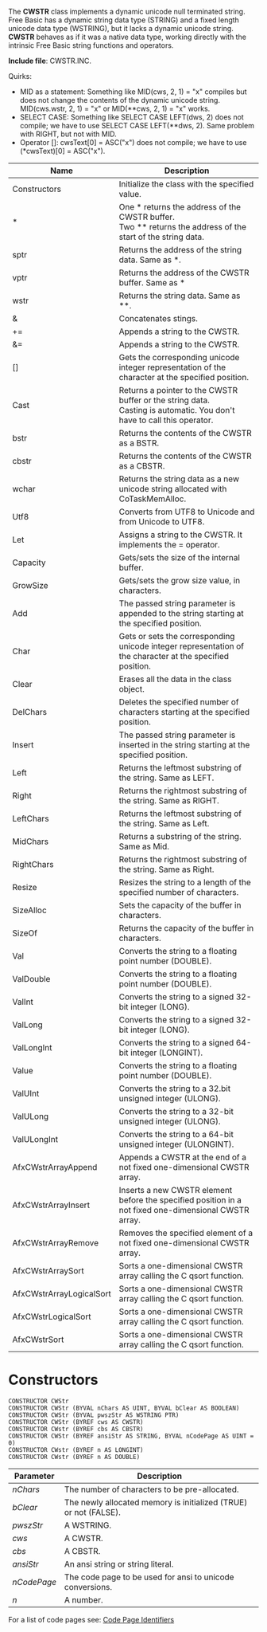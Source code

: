 The **CWSTR** class implements a dynamic unicode null terminated string. Free Basic has a dynamic string data type (STRING) and a fixed length unicode data type (WSTRING), but it lacks a dynamic unicode string. **CWSTR** behaves as if it was a native data type, working directly with the intrinsic Free Basic string functions and operators.

**Include file**: CWSTR.INC.

Quirks:

* MID as a statement: Something like MID(cws, 2, 1) = "x" compiles but does not change the contents of the dynamic unicode string. MID(cws.wstr, 2, 1) = "x" or MID(**cws, 2, 1) = "x" works.
* SELECT CASE: Something like SELECT CASE LEFT(dws, 2) does not compile; we have to use SELECT CASE LEFT(**dws, 2). Same problem with RIGHT, but not with MID.
* Operator []: cwsText[0] = ASC("x") does not compile; we have to use (*cwsText)[0] = ASC("x").

| Name       | Description |
| ---------- | ----------- |
| Constructors | Initialize the class with the specified value. |
| \* | One * returns the address of the CWSTR buffer.<br> Two ** returns the address of the start of the string data. |
| sptr | Returns the address of the string data. Same as \*. |
| vptr | Returns the address of the CWSTR buffer. Same as \* |
| wstr | Returns the string data. Same as \*\*. |
| & | Concatenates stings. |
| += | Appends a string to the CWSTR. |
| &= | Appends a string to the CWSTR. |
| \[] | Gets the corresponding unicode integer representation of the character at the specified position. |
| Cast | Returns a pointer to the CWSTR buffer or the string data.<br>Casting is automatic. You don't have to call this operator. |
| bstr | Returns the contents of the CWSTR as a BSTR. |
| cbstr | Returns the contents of the CWSTR as a CBSTR. |
| wchar | Returns the string data as a new unicode string allocated with CoTaskMemAlloc. |
| Utf8 | Converts from UTF8 to Unicode and from Unicode to UTF8. |
| Let | Assigns a string to the CWSTR. It implements the = operator. |
| Capacity | Gets/sets the size of the internal buffer. |
| GrowSize | Gets/sets the grow size value, in characters. |
| Add | The passed string parameter is appended to the string starting at the specified position. |
| Char | Gets or sets the corresponding unicode integer representation of the character at the specified position. |
| Clear | Erases all the data in the class object. |
| DelChars | Deletes the specified number of characters starting at the specified position. |
| Insert | The passed string parameter is inserted in the string starting at the specified position. |
| Left | Returns the leftmost substring of the string. Same as LEFT. |
| Right | Returns the rightmost substring of the string. Same as RIGHT. |
| LeftChars | Returns the leftmost substring of the string. Same as Left. |
| MidChars | Returns a substring of the string. Same as Mid. |
| RightChars | Returns the rightmost substring of the string. Same as Right. |
| Resize | Resizes the string to a length of the specified number of characters. |
| SizeAlloc | Sets the capacity of the buffer in characters. |
| SizeOf | Returns the capacity of the buffer in characters. |
| Val | Converts the string to a floating point number (DOUBLE). |
| ValDouble | Converts the string to a floating point number (DOUBLE). |
| ValInt | Converts the string to a signed 32-bit integer (LONG). |
| ValLong | Converts the string to a signed 32-bit integer (LONG). |
| ValLongInt | Converts the string to a signed 64-bit integer (LONGINT). |
| Value | Converts the string to a floating point number (DOUBLE). |
| ValUInt | Converts the string to a 32.bit unsigned integer (ULONG). |
| ValULong | Converts the string to a 32-bit unsigned integer (ULONG). |
| ValULongInt | Converts the string to a 64-bit unsigned integer (ULONGINT). |
| AfxCWstrArrayAppend | Appends a CWSTR at the end of a not fixed one-dimensional CWSTR array. |
| AfxCWstrArrayInsert | Inserts a new CWSTR element before the specified position in a not fixed one-dimensional CWSTR array. |
| AfxCWstrArrayRemove | Removes the specified element of a not fixed one-dimensional CWSTR array. |
| AfxCWstrArraySort | Sorts a one-dimensional CWSTR array calling the C qsort function. |
| AfxCWstrArrayLogicalSort | Sorts a one-dimensional CWSTR array calling the C qsort function. |
| AfxCWstrLogicalSort | Sorts a one-dimensional CWSTR array calling the C qsort function. |
| AfxCWstrSort | Sorts a one-dimensional CWSTR array calling the C qsort function. |

# <a name="Constructors"></a>Constructors

```
CONSTRUCTOR CWStr
CONSTRUCTOR CWStr (BYVAL nChars AS UINT, BYVAL bClear AS BOOLEAN)
CONSTRUCTOR CWStr (BYVAL pwszStr AS WSTRING PTR)
CONSTRUCTOR CWStr (BYREF cws AS CWSTR)
CONSTRUCTOR CWstr (BYREF cbs AS CBSTR)
CONSTRUCTOR CWStr (BYREF ansiStr AS STRING, BYVAL nCodePage AS UINT = 0)
CONSTRUCTOR CWstr (BYREF n AS LONGINT)
CONSTRUCTOR CWstr (BYREF n AS DOUBLE)
```

| Parameter  | Description |
| ---------- | ----------- |
| *nChars* | The number of characters to be pre-allocated. |
| *bClear* | The newly allocated memory is initialized (TRUE) or not (FALSE). |
| *pwszStr* | A WSTRING. |
| *cws* | A CWSTR. |
| *cbs* | A CBSTR. |
| *ansiStr* | An ansi string or string literal. |
| *nCodePage* | The code page to be used for ansi to unicode conversions. |
| *n* | A number. |

For a list of code pages see: [Code Page Identifiers](https://msdn.microsoft.com/en-us/library/windows/desktop/dd317756(v=vs.85).aspx)
